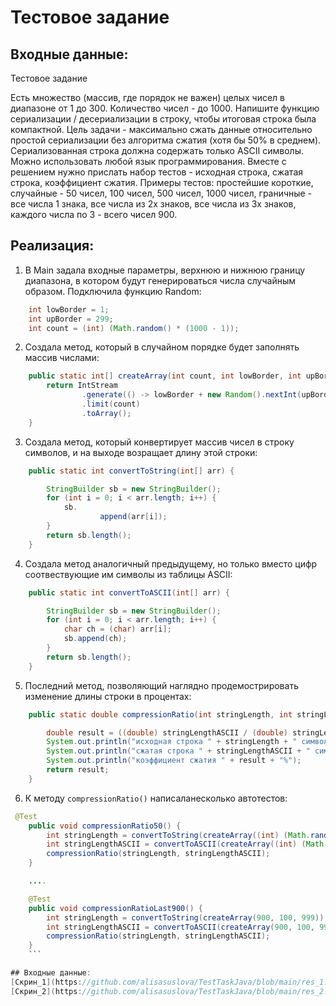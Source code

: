 # Тестовое задание

## Входные данные:
Тестовое задание

Есть множество (массив, где порядок не важен) целых чисел в диапазоне от 1 до 300. 
Количество чисел - до 1000. Напишите функцию сериализации / десериализации в строку, чтобы итоговая строка была компактной.
Цель задачи - максимально сжать данные относительно простой сериализации без алгоритма сжатия (хотя бы 50% в среднем). 
Сериализованная строка должна содержать только ASCII символы. Можно использовать любой язык программирования.
Вместе с решением нужно прислать набор тестов  - исходная строка, сжатая строка, коэффициент сжатия.
Примеры тестов: простейшие короткие, случайные - 50 чисел, 100 чисел, 500 чисел, 1000 чисел, граничные - все числа 1 знака, все числа из 2х знаков, все числа из 3х знаков, каждого числа по 3 - всего чисел 900.


## Реализация:

1. В Main задала входные параметры, верхнюю и нижнюю границу диапазона, в котором будут генерироваться числа случайным образом. Подключила функцию Random:
```java
    int lowBorder = 1;
    int upBorder = 299;
    int count = (int) (Math.random() * (1000 - 1));
```
2. Создала метод, который в случайном порядке будет заполнять массив числами:
```java
    public static int[] createArray(int count, int lowBorder, int upBorder) {
        return IntStream
                .generate(() -> lowBorder + new Random().nextInt(upBorder - lowBorder + 1))
                .limit(count)
                .toArray();
    }
```
3. Создала метод, который конвертирует массив чисел в строку символов, и на выходе возращает длину этой строки:
```java
    public static int convertToString(int[] arr) {

        StringBuilder sb = new StringBuilder();
        for (int i = 0; i < arr.length; i++) {
            sb.
                    append(arr[i]);
        }
        return sb.length();
    }
```
4. Создала метод аналогичный предыдущему, но только вместо цифр соотвествующие им символы из таблицы ASCII:
```java
    public static int convertToASCII(int[] arr) {

        StringBuilder sb = new StringBuilder();
        for (int i = 0; i < arr.length; i++) {
            char ch = (char) arr[i];
            sb.append(ch);
        }
        return sb.length();
    }
```
5. Последний метод, позволяющий наглядно продемострировать изменение длины строки в процентах:
```java
    public static double compressionRatio(int stringLength, int stringLengthASCII) {

        double result = ((double) stringLengthASCII / (double) stringLength) * 100;
        System.out.println("исходная строка " + stringLength + " символов");
        System.out.println("сжатая строка " + stringLengthASCII + " символов");
        System.out.println("коэффициент сжатия " + result + "%");
        return result;
    }
```
6. К методу `compressionRatio()` написаланесколько автотестов:
```java
 @Test
    public void compressionRatio50() {
        int stringLength = convertToString(createArray((int) (Math.random() * (1000 - 1)), 1, 50));
        int stringLengthASCII = convertToASCII(createArray((int) (Math.random() * (1000 - 1)), 1, 50));
        compressionRatio(stringLength, stringLengthASCII);
    }

    ....

    @Test
    public void compressionRatioLast900() {
        int stringLength = convertToString(createArray(900, 100, 999));
        int stringLengthASCII = convertToASCII(createArray(900, 100, 999));
        compressionRatio(stringLength, stringLengthASCII);
    }
    ```

## Входные данные:
[Скрин_1](https://github.com/alisasuslova/TestTaskJava/blob/main/res_1.JPG)
[Скрин_2](https://github.com/alisasuslova/TestTaskJava/blob/main/res_2.JPG)
